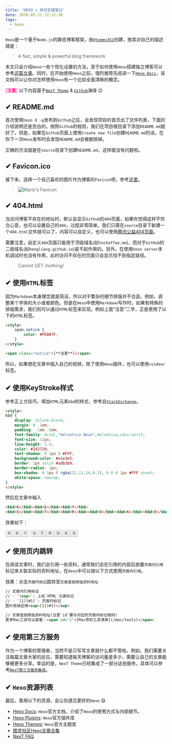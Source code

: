 ```yaml
---
title: 'HEXO × 样式实践笔记'
date: 2016-05-21 22:12:38
tags:
  - hexo
---
```



<style>
    span.notice {
        color: #FE007F;
    }
    .posts-expand .fancybox img {
        margin: 0;
    }

    kbd {
        display: inline-block;
        margin: 0 .1em;
        padding: .1em .6em;
        font-family: Arial,"Helvetica Neue",Helvetica,sans-serif;
        font-size: 11px;
        line-height: 1.4;
        color: #242729;
        text-shadow: 0 1px 0 #FFF;
        background-color: #e1e3e5;
        border: 1px solid #adb3b9;
        border-radius: 3px;
        box-shadow: 0 1px 0 rgba(12,13,14,0.2), 0 0 0 2px #FFF inset;
        white-space: nowrap;
    }
</style>

`Hexo`是一个基于`Node.js`的静态博客框架，由[`@tommy351`](https://twitter.com/tommy351)创建，按其对自己的描述就是：

> A fast, simple & powerful blog framework

本文只会介绍`Hexo`一些个性化设置的方法，至于如何使用`Hexo`搭建独立博客可以参考[这篇文章](http://www.jianshu.com/p/973e718e3096)。同时，在开始使用`Hexo`之前，强烈推荐先阅读一下[`Hexo Docs`](https://hexo.io/zh-cn/docs/index.html)，该文档可以让你对怎样使用`Hexo`有一个比较全面清晰的概念。

<span class="notice">[**注意**]</span> 以下内容基于[`NexT Theme`](http://theme-next.iissnan.com/) & [`Github`](https://github.com)演绎 😉

## ✔︎ README.md

首次使用`hexo d -g`发布到`Github`之后，会发现项目的首页出了文件列表，下面的介绍说明还是空白的。按照`Github`的规则，我们在项目根目录下添加`README.md`就好了。但是，如果在`Github`页面上使用`Create new file`创建`README.md`的话，在你下一次`Hexo`发布时会发现`README.md`会被删除掉。

正确的方法就是在`source`目录下创建`README.md`，这样就没有问题啦。

## ✔ Favicon.ico

接下来，选择一个自己喜欢的图片作为博客的`Favicon`吧，参考[这里](http://theme-next.iissnan.com/faqs.html#favicon)。

> ![Mario's Favicon](http://7xrkrd.com1.z0.glb.clouddn.com/mario-favicon.png)

## ✔ 404.html

当访问博客不存在的地址时，默认会显示`Github`的`404`页面，如果你觉得这样不符合心意，也可以设置自己的`404`，过程非常简单。我们只需在`source`目录下新建一个`404.html`文件就可以了，内容可以自定义，也可以使用[腾讯公益404页面](http://theme-next.iissnan.com/theme-settings.html#volunteer-404)。

需要注意，自定义`404`页面只能用于顶级域名(如`techoffee.me`)，而对于`GitHub`的二级域名(如`hengliang.github.io`)是不起作用的。另外，在使用`hexo server`本机调试时也没有作用，此时访问不存在的页面只会显示找不到指定路径。

> Cannot GET /nothing/

## ✔ 使用`HTML`标签

因为`Markdown`本身理念就是简洁，所以对于繁杂的细节排版并不合适。例如，调整某个字体的大小或者颜色。但是在`Hexo`中使用`Markdown`写作时，如果有特殊的排版需求，我们则可以通过`HTML`标签来实现。例如上面“注意”二字，正是使用了以下的`HTML`标签。

```html
<style>
    span.notice {
        color: #FE007F;
    }
</style>

<span class="notice">[**注意**]</span>
```

所以，如果想在文章中插入自己的视频，除了使用`Hexo`插件，也可以使用`<video>`标签。

## ✔ 使用KeyStroke样式

参考正上方技巧，填加`HTML`元素`kbd`的样式，参考自[`StackExchange`](https://meta.stackexchange.com/questions/70356/key-stroke-combination-markdown)。

```html
<style>
kbd {
    display: inline-block;
    margin: 0 .1em;
    padding: .1em .6em;
    font-family: Arial,"Helvetica Neue",Helvetica,sans-serif;
    font-size: 11px;
    line-height: 1.4;
    color: #242729;
    text-shadow: 0 1px 0 #FFF;
    background-color: #e1e3e5;
    border: 1px solid #adb3b9;
    border-radius: 3px;
    box-shadow: 0 1px 0 rgba(12,13,14,0.2), 0 0 0 2px #FFF inset;
    white-space: nowrap;
}
</style>
```

然后在文章中输入

```html
<kbd>K</kbd><kbd>E</kbd><kbd>Y</kbd>
<kbd>S</kbd><kbd>T</kbd><kbd>R</kbd><kbd>O</kbd><kbd>K</kbd><kbd>E</kbd>
```

效果如下：

<kbd>K</kbd><kbd>E</kbd><kbd>Y</kbd>
<kbd>S</kbd><kbd>T</kbd><kbd>R</kbd><kbd>O</kbd><kbd>K</kbd><kbd>E</kbd>

## ✔ 使用页内跳转

在阅读文章时，我们会引用一些资料，通常我们会在引用的内容后放置`页面内引用`标记来关联实际的资料地址，在`Hexo`中可以按以下方式使用`页面内引用`。

效果：点击`页面内标记`跳转至`文章底部原始资料地址`

```html
// 文章内引用标记
// - `<sup>`: 上标`HTML`元素标记
// - `[1](#1)`: 页面内标记
图片收纳应用<sup>[1](#1)</sup>

// 文章底部原始资料地址(注意`id`要与对应的页面内标记相同)
更多Mac工具可以查看：<span id="1">[Mac奇妙工具清单](/mac/tools)</span>
```

## ✔ 使用第三方服务

作为一个博客的管理者，当然不是只写写文章就什么都不管啦。例如，我们需要关注每篇文章大家的反应，需要知道每天博客的访问量是多少，需要让自己的文章能够被更多分享。幸运的是，`NexT Theme`已经集成了一部分这些服务，具体可以参考[`NexT第三方服务集成`](http://theme-next.iissnan.com/third-party-services.html)。

## ✔ `Hexo`资源列表

最后，善用以下的资源，会让你遇见更好的`Hexo` 😋

- [Hexo Docs](https://hexo.io/zh-cn/docs/index.html): `Hexo`官方文档，介绍了`Hexo`的使用方式与内部细节。
- [Hexo Plugins](https://hexo.io/plugins/): `Hexo`官方插件库
- [Hexo Themes](https://hexo.io/themes/): `Hexo`官方主题库
- [图灵社区Hexo文章合集](http://www.ituring.com.cn/minibook/29442)
- [NexT FAQ](http://theme-next.iissnan.com/faqs.html)